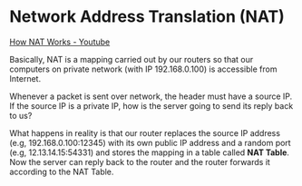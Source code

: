 # Network Address Translation (NAT)

[How NAT Works - Youtube](https://www.youtube.com/watch?v=QBqPzHEDzvo)

Basically, NAT is a mapping carried out by our routers so that our computers on private network (with IP 192.168.0.100) is accessible from Internet.

Whenever a packet is sent over network, the header must have a source IP. If the source IP is a private IP, how is the server going to send its reply back to us?

What happens in reality is that our router replaces the source IP address (e.g, 192.168.0.100:12345) with its own public IP address and a random port (e.g, 12.13.14.15:54331) and stores the mapping in a table called **NAT Table**. Now the server can reply back to the router and the router forwards it according to the NAT Table.
